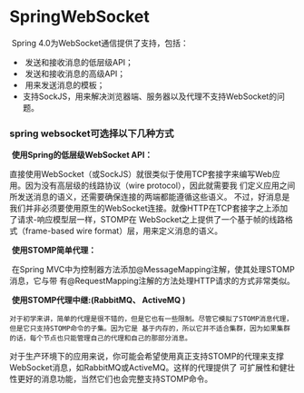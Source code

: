 # SpringWebSocket
​	Spring 4.0为WebSocket通信提供了支持，包括： 

- ​	发送和接收消息的低层级API；
- ​	发送和接收消息的高级API；
- ​	用来发送消息的模板；
- ​	支持SockJS，用来解决浏览器端、服务器以及代理不支持WebSocket的问题。 



### spring websocket可选择以下几种方式

​	**使用Spring的低层级WebSocket API：**

​		直接使用WebSocket（或SockJS）就很类似于使用TCP套接字来编写Web应用。因为没有高层级的线路协议（wire protocol），因此就需要我 们定义应用之间所发送消息的语义，还需要确保连接的两端都能遵循这些语义。 不过，好消息是我们并非必须要使用原生的WebSocket连接。就像HTTP在TCP套接字之上添加了请求-响应模型层一样，STOMP在 WebSocket之上提供了一个基于帧的线路格式（frame-based wire format）层，用来定义消息的语义。 



​	**使用STOMP简单代理：**

​	在Spring MVC中为控制器方法添加@MessageMapping注解，使其处理STOMP消息，它与带 有@RequestMapping注解的方法处理HTTP请求的方式非常类似。 



​	**使用STOMP代理中继:(RabbitMQ、 ActiveMQ )**

 	对于初学来讲，简单的代理是很不错的，但是它也有一些限制。尽管它模拟了STOMP消息代理，但是它只支持STOMP命令的子集。因为它是 基于内存的，所以它并不适合集群，因为如果集群的话，每个节点也只能管理自己的代理和自己的那部分消息。 

​	对于生产环境下的应用来说，你可能会希望使用真正支持STOMP的代理来支撑WebSocket消息，如RabbitMQ或ActiveMQ。这样的代理提供了 可扩展性和健壮性更好的消息功能，当然它们也会完整支持STOMP命令。  